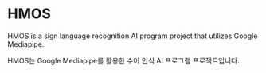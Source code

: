 # HMOS
HMOS is a sign language recognition AI program project that utilizes Google Mediapipe.

HMOS는 Google Mediapipe를 활용한 수어 인식 AI 프로그램 프로젝트입니다.
